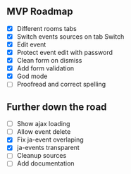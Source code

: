## MVP Roadmap
- [x] Different rooms tabs
- [x] Switch events sources on tab Switch
- [x] Edit event
- [x] Protect event edit with password
- [x] Clean form on dismiss
- [x] Add form validation
- [x] God mode
- [ ] Proofread and correct spelling

## Further down the road
- [ ] Show ajax loading
- [ ] Allow event delete
- [x] Fix ja-event overlaping
- [x] ja-events transparent
- [ ] Cleanup sources
- [ ] Add documentation
<!-- [ ] Send confirmation email ? hmmm -->
